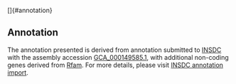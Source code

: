[]{#annotation}

Annotation
----------

The annotation presented is derived from annotation submitted to
[INSDC](http://www.insdc.org) with the assembly accession
[GCA\_000149585.1](http://www.ebi.ac.uk/ena/data/view/GCA_000149585.1),
with additional non-coding genes derived from
[Rfam](http://rfam.xfam.org/). For more details, please visit [INSDC
annotation
import](http://ensemblgenomes.org/info/data/insdc_annotation).
